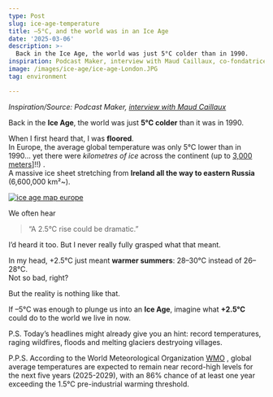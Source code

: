 ```yaml
---
type: Post
slug: ice-age-temperature
title: –5°C, and the world was in an Ice Age
date: '2025-03-06'
description: >-
  Back in the Ice Age, the world was just 5°C colder than in 1990.
inspiration: Podcast Maker, interview with Maud Caillaux, co-fondatrice de Green-Got.
image: /images/ice-age/ice-age-London.JPG
tag: environment

---
```


*Inspiration/Source: Podcast Maker, <a href="https://youtu.be/qLQhSgex-UI" target="_blank" rel="noopener">interview with Maud Caillaux</a>*


Back in the **Ice Age**, the world was just **5°C colder** than it was in 1990.  

When I first heard that, I was **floored**.  
In Europe, the average global temperature was only 5°C lower than in 1990… yet there were *kilometres of ice*  across the continent (up to <a href="https://icemap.no/en/" target="_blank" rel="noopener">3,000 meters</a>]!!) .  
A massive ice sheet stretching from **Ireland all the way to eastern Russia** (6,600,000 km²~).

<a href="https://blogs.egu.eu/divisions/cr/2016/03/04/image-of-the-week-last-glacial-maximum-in-europe/" target="_blank" rel="noopener">![ice age map europe](/images/ice-age/ice-age-map-europe.jpg)</a>  

We often hear

> “A 2.5°C rise could be dramatic.”

I’d heard it too. But I never really fully grasped what that meant.  

In my head, +2.5°C just meant **warmer summers**: 28–30°C instead of 26–28°C.  
Not so bad, right?  

But the reality is nothing like that.  

If –5°C was enough to plunge us into an **Ice Age**, imagine what **+2.5°C** could do to the world we live in now. 


P.S. Today’s headlines might already give you an hint: record temperatures, raging wildfires, floods and melting glaciers destryoing villages.

P.P.S. According to the World Meteorological Organization <a href="https://wmo.int/media/news/global-climate-predictions-show-temperatures-expected-remain-or-near-record-levels-coming-5-years" target="_blank" rel="noopener">WMO</a> , global average temperatures are expected to remain near record-high levels for the next five years (2025-2029), with an 86% chance of at least one year exceeding the 1.5°C pre-industrial warming threshold.